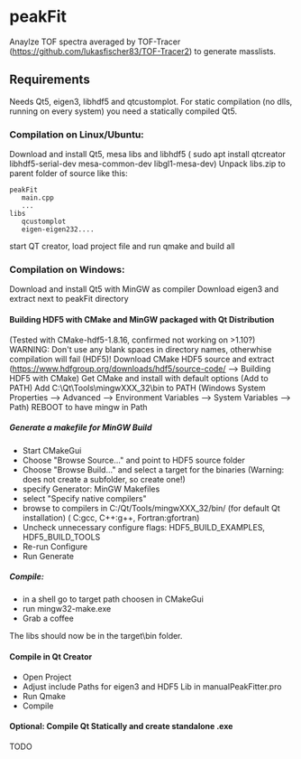 # peakFit
Anaylze TOF spectra averaged by TOF-Tracer (https://github.com/lukasfischer83/TOF-Tracer2) to generate masslists.

## Requirements
Needs Qt5, eigen3, libhdf5 and qtcustomplot.
For static compilation (no dlls, running on every system) you need a statically compiled Qt5.


### Compilation on Linux/Ubuntu:
Download and install Qt5, mesa libs and libhdf5 ( sudo apt install qtcreator libhdf5-serial-dev mesa-common-dev libgl1-mesa-dev)
Unpack libs.zip to parent folder of source like this:
```
peakFit
   main.cpp
   ...
libs
   qcustomplot
   eigen-eigen232....
```
start QT creator, load project file and run qmake and build all

### Compilation on Windows:
Download and install Qt5 with MinGW as compiler
Download eigen3 and extract next to peakFit directory

#### Building HDF5 with CMake and MinGW packaged with Qt Distribution
(Tested with CMake-hdf5-1.8.16, confirmed not working on >1.10?)
WARNING: Don't use any blank spaces in directory names, otherwhise compilation will fail (HDF5)!
Download CMake HDF5 source and extract (https://www.hdfgroup.org/downloads/hdf5/source-code/ --> Building HDF5 with CMake)
Get CMake and install with default options (Add to PATH)
Add C:\Qt\Tools\mingwXXX_32\bin to PATH (Windows System Properties --> Advanced --> Environment Variables --> System Variables --> Path)
REBOOT to have mingw in Path
##### Generate a makefile for MinGW Build
- Start CMakeGui
- Choose "Browse Source..." and point to HDF5 source folder
- Choose "Browse Build..." and select a target for the binaries (Warning: does not create a subfolder, so create one!)
- specify Generator: MinGW Makefiles
- select "Specify native compilers"
- browse to compilers in C:/Qt/Tools/mingwXXX_32/bin/ (for default Qt installation) ( C:gcc, C++:g++, Fortran:gfortran)
- Uncheck unnecessary configure flags: HDF5_BUILD_EXAMPLES, HDF5_BUILD_TOOLS
- Re-run Configure
- Run Generate
##### Compile:
- in a shell go to target path choosen in CMakeGui
- run mingw32-make.exe
- Grab a coffee

The libs should now be in the target\bin folder.

#### Compile in Qt Creator
- Open Project
- Adjust include Paths for eigen3 and HDF5 Lib in manualPeakFitter.pro
- Run Qmake
- Compile

#### Optional: Compile Qt Statically and create standalone .exe
TODO
